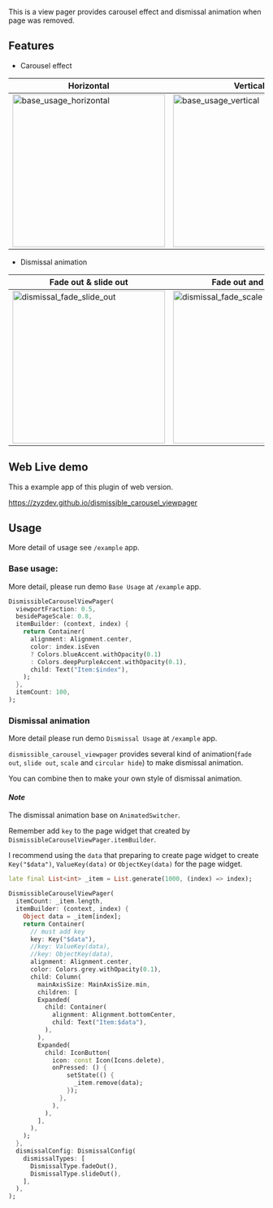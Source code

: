 This is a view pager provides carousel effect and dismissal animation when page was removed.

## Features

* Carousel effect

| Horizontal                                                                                                                                                    | Vertical                                                                                                                                                    |
|---------------------------------------------------------------------------------------------------------------------------------------------------------------|-------------------------------------------------------------------------------------------------------------------------------------------------------------|
| <img title="base_usage_horizontal" src="https://user-images.githubusercontent.com/16483162/188320379-bae6cd27-a817-4962-9c16-f67f28770b77.gif" width="300" /> | <img title="base_usage_vertical"  src="https://user-images.githubusercontent.com/16483162/188320384-18598ce1-8661-4960-be2d-a9be8171880c.gif" width="300"/> |

* Dismissal animation

| Fade out & slide out                                                                                                                                             | Fade out and scale                                                                                                                                          | Fade out and circular hide                                                                                                                                           |
|------------------------------------------------------------------------------------------------------------------------------------------------------------------|-------------------------------------------------------------------------------------------------------------------------------------------------------------|----------------------------------------------------------------------------------------------------------------------------------------------------------------------|
| <img title="dismissal_fade_slide_out" src="https://user-images.githubusercontent.com/16483162/188320390-4046c544-0edb-428b-a97e-321f6a411d14.gif" width="300" /> | <img title="dismissal_fade_scale" src="https://user-images.githubusercontent.com/16483162/188320395-d26295c2-5882-4437-a5c1-ba1172acedb2.gif" width="300"/> | <img title="dismissal_fade_circular_hide"  src="https://user-images.githubusercontent.com/16483162/188320396-d3a73621-d346-40e9-aaba-b093cd2029ca.gif" width="300"/> |

## Web Live demo
This a example app of this plugin of web version.

https://zyzdev.github.io/dismissible_carousel_viewpager

## Usage

More detail of usage see `/example` app.

### Base usage:
More detail, please run demo `Base Usage` at `/example` app.

```dart
DismissibleCarouselViewPager(
  viewportFraction: 0.5,
  besidePageScale: 0.8,
  itemBuilder: (context, index) {
    return Container(
      alignment: Alignment.center,
      color: index.isEven
      ? Colors.blueAccent.withOpacity(0.1)
      : Colors.deepPurpleAccent.withOpacity(0.1),
      child: Text("Item:$index"),
    ); 
  },
  itemCount: 100,
);
```
### Dismissal animation
More detail please run demo `Dismissal Usage` at `/example` app.

`dismissible_carousel_viewpager` provides several kind of animation(`fade out`, `slide out`, `scale` and `circular hide`) to make dismissal animation.

You can combine then to make your own style of dismissal animation.


#### *Note*
The dismissal animation base on `AnimatedSwitcher`.

Remember add `key` to the page widget that created by `DismissibleCarouselViewPager.itemBuilder`.

I recommend using the `data` that preparing to create page widget to create `Key("$data")`, `ValueKey(data)` or `ObjectKey(data)` for the page widget.

```dart
late final List<int> _item = List.generate(1000, (index) => index);

DismissibleCarouselViewPager(
  itemCount: _item.length,
  itemBuilder: (context, index) {
    Object data = _item[index];
    return Container(
      // must add key
      key: Key("$data"),
      //key: ValueKey(data),
      //key: ObjectKey(data),
      alignment: Alignment.center,
      color: Colors.grey.withOpacity(0.1),
      child: Column(
        mainAxisSize: MainAxisSize.min,
        children: [
        Expanded(
          child: Container(
            alignment: Alignment.bottomCenter,
            child: Text("Item:$data"),
          ),
        ),
        Expanded(
          child: IconButton(
            icon: const Icon(Icons.delete),
            onPressed: () {
                setState(() {
                  _item.remove(data);
                });
              },
            ),
          ),
        ],
      ),
    );
  },
  dismissalConfig: DismissalConfig(
    dismissalTypes: [
      DismissalType.fadeOut(),
      DismissalType.slideOut(),
    ],
  ),
);
```

